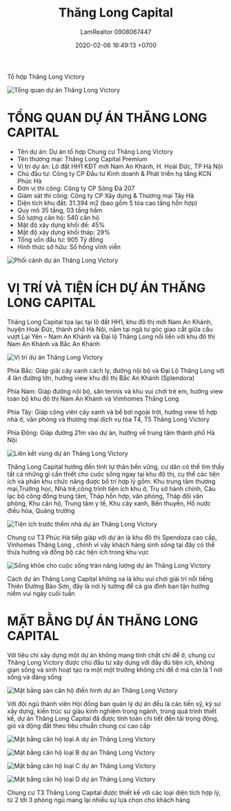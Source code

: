 ﻿---
layout: post
title:  "Thăng Long Capital"
description: LamRealtor 0908067447 bán dự án căn hộ chung cư Thăng Long Capital ở Hà Nội Hoài Đức Nam An Khánh
image: /assets/thang-long-capital/00.jpg
author: LamRealtor 0908067447
date:   2020-02-06 16:49:13 +0700
lang: vi
excerpt_separator: <!--more-->
categories: ha-noi hoai-duc nam-an-khanh
tags: ban du-an can-ho chung-cu
---

Tổ hợp Thăng Long Victory<!--more-->

![Tổng quan dự án Thăng Long Victory](/assets/thang-long-capital/00.jpg)

# TỔNG QUAN DỰ ÁN THĂNG LONG CAPITAL

* Tên dự án: Dự án tổ hợp Chung cư Thăng Long Victory
* Tên thương mại: Thăng Long Capital Premium
* Vị trí dự án: Lô đất HH1 KĐT mới Nam An Khánh, H. Hoài Đức, TP Hà Nội
* Chủ đầu tư: Công ty CP Đầu tư Kinh doanh & Phát triển hạ tầng KCN Phúc Hà
* Đơn vị thi công: Công ty CP Sông Đà 207
* Giám sát thi công: Công ty CP Xây dựng & Thương mại Tây Hà
* Diện tích khu đất: 31.394 m2 (bao gồm 5 tòa cao tầng hỗn hợp)
* Quy mô 35 tầng, 03 tầng hầm
* Số lượng căn hộ: 540 căn hộ
* Mật độ xây dựng khối đế: 45%
* Mật độ xây dựng khối tháp: 29%
* Tổng vốn đầu tư: 905 Tỷ đồng
*  Hình thức sở hữu: Sổ hồng vĩnh viễn

![Phối cảnh dự án Thăng Long Victory](/assets/thang-long-capital/01.jpg)

# VỊ TRÍ VÀ TIỆN ÍCH DỰ ÁN THĂNG LONG CAPITAL

Thăng Long Capital tọa lạc tại lô đất HH1, khu đô thị mới Nam An Khánh, huyện Hoài Đức, thành phố Hà Nội, nằm tại ngã tư góc giao cắt giữa cầu vượt Lại Yên – Nam An Khánh và Đại lộ Thăng Long nối liền với khu đô thị Nam An Khánh và Bắc An Khánh

![Vị trí dự án Thăng Long Victory](/assets/thang-long-capital/02.jpg)

Phía Bắc: Giáp giải cây xanh cách ly, đường nội bộ và Đại Lộ Thăng Long với 4 làn đường lớn, hướng view khu đô thị Bắc An Khánh (Splendora)

Phía Nam: Giáp đường nội bộ, sân tennis và khu vui chơi trẻ em, hướng view toàn bộ khu đô thị Nam An Khánh và Vimhomes Thăng Long

Phía Tây: Giáp công viên cây xanh và bể bơi ngoài trời, hướng view tổ hợp nhà ở, văn phòng và thương mại dịch vụ tòa T4, T5 Thăng Long Victory

Phía Đông: Giáp đường 21m vào dự án, hướng về trung tâm thành phố Hà Nội

![Liên kết vùng dự án Thăng Long Victory](/assets/thang-long-capital/03.jpg)

Thăng Long Capital hướng đến tính tự thân bền vững, cư dân có thể tìm thấy tất cả những gì cần thiết cho cuộc sống ngay tại khu đô thị, cụ thể các tiện ích và phân khu chức năng được bố trí hợp lý gồm: Khu trung tâm thương mại,Trường học, Nhà trẻ,công trình tiện ích khu ở, Trụ sở hành chính, Câu lạc bộ công đồng trung tâm, Tháp hỗn hợp, văn phòng, Tháp đôi văn phòng, Khu căn hộ, Trung tâm y tế, Khu cây xanh, Bến thuyền, Hồ nước điều hòa, Quảng trường

![Tiện ích trước thềm nhà dự án Thăng Long Victory](/assets/thang-long-capital/04.jpg)

Chung cư T3 Phúc Hà tiếp giáp với dự án là khu đô thị Spendoza cao cấp, Vinhomes Thăng Long , chính vì vậy khách hàng sinh sống tại đây có thể thừa hưởng và đồng bộ các tiện ích trong khu vực

![Sống khỏe cho cuộc sống tràn năng lượng dự án Thăng Long Victory](/assets/thang-long-capital/05.jpg)

Cách dự án Thăng Long Capital không xa là khu vui chơi giải trí nổi tiếng Thiên Đường Bảo Sơn, đây là nơi lý tưởng để cả gia đình bạn tận hưởng niềm vui ngày cuối tuần

# MẶT BẰNG DỰ ÁN THĂNG LONG CAPITAL

Với tiêu chí xây dựng một dự án không mang tính chất chỉ để ở, chung cư Thăng Long Victory được chủ đầu tư xây dựng với đầy đủ tiện ích, không gian sống và sinh hoạt tạo ra một một trường không chỉ để ở mà còn là 1 nơi sống và đáng sống

![Mặt bằng sàn căn hộ điển hình dự án Thăng Long Victory](/assets/thang-long-capital/06.jpg)

Với đội ngũ thành viên Hội đồng ban quản lý dự án đều là các tiến sỹ, kỹ sư xây dựng, kiến trúc sư giàu kinh nghiệm trong ngành, trong quá trình thiết kế, dự án Thăng Long Capital đã được tính toán chi tiết đến tải trọng động, gió và động đất theo tiêu chuẩn chung cư cao cấp

![Mặt bằng căn hộ loại A dự án Thăng Long Victory](/assets/thang-long-capital/07.jpg)

![Mặt bằng căn hộ loại B dự án Thăng Long Victory](/assets/thang-long-capital/07.jpg)

![Mặt bằng căn hộ loại C dự án Thăng Long Victory](/assets/thang-long-capital/07.jpg)

![Mặt bằng căn hộ loại D dự án Thăng Long Victory](/assets/thang-long-capital/07.jpg)

Chung cư T3 Thăng Long Capital được thiết kế với các loại diện tích hợp lý, từ 2 tới 3 phòng ngủ mang lại nhiều sự lựa chọn cho khách hàng
